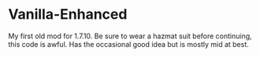 # Vanilla-Enhanced
 My first old mod for 1.7.10. Be sure to wear a hazmat suit before continuing, this code is awful. Has the occasional good idea but is mostly mid at best.
